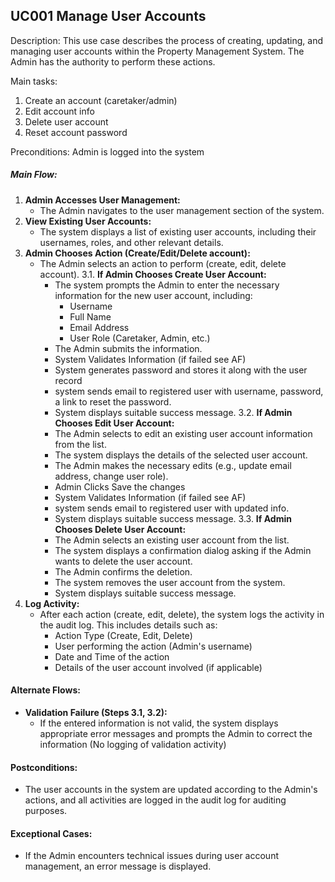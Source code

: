 ## UC001 Manage User Accounts
Description: This use case describes the process of creating, updating, and managing user accounts within the Property Management System. The Admin has the authority to perform these actions.

Main tasks:
1. Create an account (caretaker/admin)
2. Edit account info
3. Delete user account
4. Reset account password

Preconditions: Admin is logged into the system
##### Main Flow:
1. **Admin Accesses User Management:**
    - The Admin navigates to the user management section of the system.
2. **View Existing User Accounts:**
    - The system displays a list of existing user accounts, including their usernames, roles, and other relevant details.
3. **Admin Chooses Action (Create/Edit/Delete account):**
    - The Admin selects an action to perform (create, edit, delete account).
	3.1. **If Admin Chooses Create User Account:**
	    - The system prompts the Admin to enter the necessary information for the new user account, including:
	        - Username
	        - Full Name
	        - Email Address
	        - User Role (Caretaker, Admin, etc.)
	    - The Admin submits the information.
	    - System Validates Information (if failed see AF)
	    - System generates password and stores it along with the user record
	    - system sends email to registered user with username, password, a link to reset the password.
	    - System displays suitable success message. 
	3.2. **If Admin Chooses Edit User Account:**
	    - The Admin selects to edit an existing user account information from the list.
	    - The system displays the details of the selected user account.
	    - The Admin makes the necessary edits (e.g., update email address, change user role).
	    - Admin Clicks Save the changes
	    - System Validates Information (if failed see AF)
	    - system sends email to registered user with updated info.
	    - System displays suitable success message. 
	3.3. **If Admin Chooses Delete User Account:**
	    - The Admin selects an existing user account from the list.
	    - The system displays a confirmation dialog asking if the Admin wants to delete the user account.
	    - The Admin confirms the deletion.
	    - The system removes the user account from the system.
	    - System displays suitable success message. 
1. **Log Activity:**
    - After each action (create, edit, delete), the system logs the activity in the audit log. This includes details such as:
        - Action Type (Create, Edit, Delete)
        - User performing the action (Admin's username)
        - Date and Time of the action
        - Details of the user account involved (if applicable)
#### Alternate Flows:
- **Validation Failure (Steps 3.1, 3.2):**
    - If the entered information is not valid, the system displays appropriate error messages and prompts the Admin to correct the information (No logging of validation activity)
#### Postconditions:
- The user accounts in the system are updated according to the Admin's actions, and all activities are logged in the audit log for auditing purposes.
#### Exceptional Cases:
- If the Admin encounters technical issues during user account management, an error message is displayed.